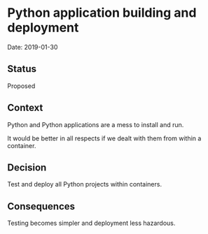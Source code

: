 # Python application building and deployment

Date: 2019-01-30

## Status

Proposed

## Context 

Python and Python applications are a mess to install and run. 

It would be better in all respects if we dealt with them from within a container.

## Decision

Test and deploy all Python projects within containers.

## Consequences

Testing becomes simpler and deployment less hazardous.
